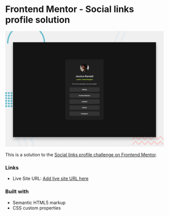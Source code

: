 # Frontend Mentor - Social links profile solution


![Design preview for the Social links profile coding challenge](./preview.jpg)

This is a solution to the [Social links profile challenge on Frontend Mentor](https://www.frontendmentor.io/challenges/social-links-profile-UG32l9m6dQ). 

### Links

- Live Site URL: [Add live site URL here](https://your-live-site-url.com)



### Built with

- Semantic HTML5 markup
- CSS custom properties





